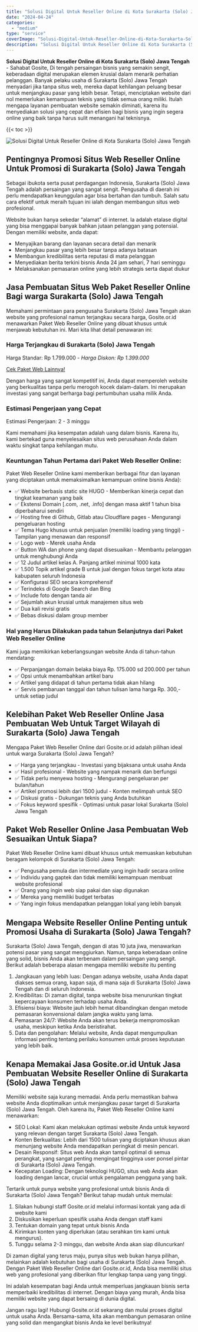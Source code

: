 ```yaml
---
title: "Solusi Digital Untuk Reseller Online di Kota Surakarta (Solo) Jawa Tengah"
date: "2024-04-24"
categories: 
  - "medium"
type: "service"
coverImage: "Solusi-Digital-Untuk-Reseller-Online-di-Kota-Surakarta-Solo-Jawa-Tengah.png"
description: "Solusi Digital Untuk Reseller Online di Kota Surakarta (Solo) Jawa Tengah. Jangan ragu lagi! Hubungi Gosite.or.id sekarang dan mulai proses digital untuk usa..."
---
```


**Solusi Digital Untuk Reseller Online di Kota Surakarta (Solo) Jawa Tengah** - Sahabat Gosite, Di tengah persaingan bisnis yang semakin sengit, keberadaan digital merupakan elemen krusial dalam menarik perhatian pelanggan. Banyak pelaku usaha di Surakarta (Solo) Jawa Tengah menyadari jika tanpa situs web, mereka dapat kehilangan peluang besar untuk menjangkau pasar yang lebih besar. Tetapi, menciptakan website dari nol memerlukan kemampuan teknis yang tidak semua orang miliki. Itulah mengapa layanan pembuatan website semakin diminati, karena itu menyediakan solusi yang cepat dan efisien bagi bisnis yang ingin segera online yang baik tanpa harus sulit menangani hal teknisnya.

{{< toc >}}

![Solusi Digital Untuk Reseller Online di Kota Surakarta (Solo) Jawa Tengah](/images/medium/Solusi-Digital-Untuk-Reseller-Online-di-Kota-Surakarta-Solo-Jawa-Tengah.png)

## Pentingnya Promosi Situs Web Reseller Online Untuk Promosi di Surakarta (Solo) Jawa Tengah

Sebagai ibukota serta pusat perdagangan Indonesia, Surakarta (Solo) Jawa Tengah adalah persaingan yang sangat sengit. Pengusaha di daerah ini perlu mendapatkan keunggulan agar bisa bertahan dan tumbuh. Salah satu cara efektif untuk meraih tujuan ini ialah dengan membangun situs web profesional.

Website bukan hanya sekedar “alamat” di internet. Ia adalah etalase digital yang bisa menggapai banyak bahkan jutaan pelanggan yang potensial. Dengan memiliki website, anda dapat:

- Menyajikan barang dan layanan secara detail dan menarik
- Menjangkau pasar yang lebih besar tanpa adanya batasan
- Membangun kredibilitas serta reputasi di mata pelanggan
- Menyediakan berita terkini bisnis Anda 24 jam sehari, 7 hari seminggu
- Melaksanakan pemasaran online yang lebih strategis serta dapat diukur

## Jasa Pembuatan Situs Web Paket Reseller Online Bagi warga Surakarta (Solo) Jawa Tengah

Memahami permintaan para pengusaha Surakarta (Solo) Jawa Tengah akan website yang profesional namun terjangkau secara harga, Gosite.or.id menawarkan Paket Web Reseller Online yang dibuat khusus untuk menjawab kebutuhan ini. Mari kita lihat detail penawaran ini:

### Harga Terjangkau di Surakarta (Solo) Jawa Tengah

<a class="cta-button">Harga Standar: Rp 1.799.000 - <em>Harga Diskon: Rp 1.399.000</em></a>

<a href="/jasa-web/" class="cta-button">Cek Paket Web Lainnya!</a>

Dengan harga yang sangat kompetitif ini, Anda dapat memperoleh website yang berkualitas tanpa perlu merogoh kocek dalam-dalam. Ini merupakan investasi yang sangat berharga bagi pertumbuhan usaha milik Anda.

### Estimasi Pengerjaan yang Cepat

Estimasi Pengerjaan: 2 - 3 minggu

Kami memahami jika kesempatan adalah uang dalam bisnis. Karena itu, kami bertekad guna menyelesaikan situs web perusahaan Anda dalam waktu singkat tanpa kehilangan mutu.

### Keuntungan Tahun Pertama dari Paket Web Reseller Online:

Paket Web Reseller Online kami memberikan berbagai fitur dan layanan yang diciptakan untuk memaksimalkan kemampuan online bisnis Anda}:

- ✅ Website berbasis static site HUGO - Memberikan kinerja cepat dan tingkat keamanan yang baik
- ✅ Ekstensi Domain \[.com, .net, .info\] dengan masa aktif 1 tahun bisa diperbaharui sendiri
- ✅ Hosting free di Github, Gitlab atau Cloudflare pages - Mengurangi pengeluaran hosting
- ✅ Tema Hugo khusus untuk penjualan (memiliki loading yang tinggi) - Tampilan yang menawan dan responsif
- ✅ Logo web - Merek usaha Anda
- ✅ Button WA dan phone yang dapat disesuaikan - Membantu pelanggan untuk menghubungi Anda
- ✅ 12 Judul artikel kelas A. Panjang artikel minimal 1000 kata
- ✅ 1.500 Topik artikel grade B untuk jual dengan fokus target kota atau kabupaten seluruh Indonesia
- ✅ Konfigurasi SEO secara komprehensif
- ✅ Terindeks di Google Search dan Bing
- ✅ Include foto dengan tanda air
- ✅ Sejumlah akun krusial untuk manajemen situs web
- ✅ Dua kali revisi gratis
- ✅ Bebas diskusi dalam group member

### Hal yang Harus Dilakukan pada tahun Selanjutnya dari Paket Web Reseller Online

Kami juga memikirkan keberlangsungan website Anda di tahun-tahun mendatang:

- ✅ Perpanjangan domain belaka biaya Rp. 175.000 sd 200.000 per tahun
- ✅ Opsi untuk menambahkan artikel baru
- ✅ Artikel yang didapat di tahun pertama tidak akan hilang
- ✅ Servis pembaruan tanggal dan tahun tulisan lama harga Rp. 300,- untuk setiap judul

## Kelebihan Paket Web Reseller Online Jasa Pembuatan Web Untuk Target Wilayah di Surakarta (Solo) Jawa Tengah

Mengapa Paket Web Reseller Online dari Gosite.or.id adalah pilihan ideal untuk warga Surakarta (Solo) Jawa Tengah?

- ✅ Harga yang terjangkau - Investasi yang bijaksana untuk usaha Anda
- ✅ Hasil profesional - Website yang nampak menarik dan berfungsi
- ✅ Tidak perlu menyewa hosting - Mengurangi pengeluaran per bulan/tahun
- ✅ Artikel promosi lebih dari 1500 judul - Konten melimpah untuk SEO
- ✅ Diskusi gratis - Dukungan teknis yang Anda butuhkan
- ✅ Fokus keyword spesifik - Optimasi untuk pasar lokal Surakarta (Solo) Jawa Tengah

## Paket Web Reseller Online Jasa Pembuatan Web Sesuaikan Untuk Siapa?

Paket Web Reseller Online kami dibuat khusus untuk memuaskan kebutuhan beragam kelompok di Surakarta (Solo) Jawa Tengah:

- ✅ Pengusaha pemula dan intermediate yang ingin hadir secara online
- ✅ Individu yang gaptek dan tidak memiliki kemampuan membuat website profesional
- ✅ Orang yang ingin web siap pakai dan siap digunakan
- ✅ Mereka yang memiliki budget terbatas
- ✅ Yang ingin fokus mendapatkan pelanggan lokal yang lebih banyak

## Mengapa Website Reseller Online Penting untuk Promosi Usaha di Surakarta (Solo) Jawa Tengah?

Surakarta (Solo) Jawa Tengah, dengan di atas 10 juta jiwa, menawarkan potensi pasar yang sangat menggiurkan. Namun, tanpa keberadaan online yang solid, bisnis Anda akan terbenam dalam persaingan yang sengit. Berikut adalah beberapa alasan mengapa memiliki website itu penting

1. Jangkauan yang lebih luas: Dengan adanya website, usaha Anda dapat diakses semua orang, kapan saja, di mana saja di Surakarta (Solo) Jawa Tengah dan di seluruh Indonesia.
2. Kredibilitas: Di zaman digital, tanpa website bisa menurunkan tingkat kepercayaan konsumen terhadap usaha Anda.
3. Efisiensi biaya: Website jauh lebih hemat dibandingkan dengan metode pemasaran konvensional dalam jangka waktu yang lama.
4. Pemasaran 24/7: Website Anda akan terus bekerja mempromosikan usaha, meskipun ketika Anda beristirahat.
5. Data dan pengolahan: Melalui website, Anda dapat mengumpulkan informasi penting tentang perilaku konsumen untuk proses keputusan yang lebih baik.

## Kenapa Memakai Jasa Gosite.or.id Untuk Jasa Pembuatan Website Reseller Online di Surakarta (Solo) Jawa Tengah

Memiliki website saja kurang memadai. Anda perlu memastikan bahwa website Anda dioptimalkan untuk menjangkau pasar target di Surakarta (Solo) Jawa Tengah. Oleh karena itu, Paket Web Reseller Online kami menawarkan:

- SEO Lokal: Kami akan melakukan optimasi website Anda untuk keyword yang relevan dengan target Surakarta (Solo) Jawa Tengah.
- Konten Berkualitas: Lebih dari 1500 tulisan yang diciptakan khusus akan menunjang website Anda mendapatkan peringkat di mesin pencari.
- Desain Responsif: Situs web Anda akan tampil optimal di semua perangkat, yang sangat penting mengingat tingginya user ponsel pintar di Surakarta (Solo) Jawa Tengah.
- Kecepatan Loading: Dengan teknologi HUGO, situs web Anda akan loading dengan lancar, crucial untuk pengalaman pengguna yang baik.

Tertarik untuk punya website yang profesional untuk bisnis Anda di Surakarta (Solo) Jawa Tengah? Berikut tahap mudah untuk memulai:

1. Silakan hubungi staff Gosite.or.id melalui informasi kontak yang ada di website kami
2. Diskusikan keperluan spesifik usaha Anda dengan staff kami
3. Tentukan domain yang tepat untuk bisnis Anda
4. Kirimkan konten yang diperlukan (atau serahkan tim kami untuk mengurus).
5. Tunggu selama 2-3 minggu, dan website Anda akan siap diluncurkan!

Di zaman digital yang terus maju, punya situs web bukan hanya pilihan, melainkan adalah kebutuhan bagi usaha di Surakarta (Solo) Jawa Tengah. Dengan Paket Web Reseller Online dari Gosite.or.id, Anda bisa memiliki situs web yang profesional yang diberikan fitur lengkap tanpa uang yang tinggi.

Ini adalah kesempatan bagi Anda untuk memperluas jangkauan bisnis serta memperbaiki kredibilitas di internet. Dengan biaya yang murah, Anda bisa memiliki website yang dapat bersaing di dunia digital.

Jangan ragu lagi! Hubungi Gosite.or.id sekarang dan mulai proses digital untuk usaha Anda. Bersama-sama, kita akan membangun pemasaran online yang solid dan mengangkat bisnis Anda ke level berikutnya!